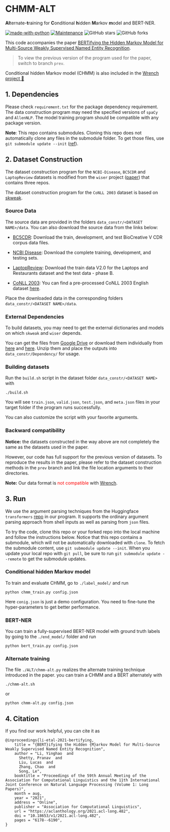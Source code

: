 # CHMM-ALT

**Al**ternate-**t**raining for **C**onditional **h**idden **M**arkov **m**odel and BERT-NER.

[![made-with-python](https://img.shields.io/badge/Made%20with-Python-1f425f.svg?color=purple)](https://www.python.org/)
[![Maintenance](https://img.shields.io/badge/Maintained%3F-yes-green.svg)](https://github.com/Yinghao-Li/CHMM-ALT)
![GitHub stars](https://img.shields.io/github/stars/Yinghao-Li/CHMM-ALT.svg?color=gold)
![GitHub forks](https://img.shields.io/github/forks/Yinghao-Li/CHMM-ALT?color=9cf)


This code accompanies the paper [BERTifying the Hidden Markov Model for Multi-Source Weakly Supervised Named Entity Recognition](https://arxiv.org/abs/2105.12848).

> To view the previous version of the program used for the paper, switch to branch `prev`.

Conditional hidden Markov model (CHMM) is also included in the [Wrench project 🔧](https://github.com/JieyuZ2/wrench)

## 1. Dependencies
Please check `requirement.txt` for the package dependency requirement.
The data construction program may need the specified versions of `spaCy` and `AllenNLP`.
The model training program should be compatible with any package version.

**Note**: This repo contains submodules.
Cloning this repo does not automatically clone any files in the submodule folder.
To get those files, use `git submodule update --init` ([ref](https://git-scm.com/book/en/v2/Git-Tools-Submodules)). 


## 2. Dataset Construction

The dataset construction program for the `NCBI-Disease`, `BC5CDR` and `LaptopReview` datasets is modified from the `wiser` project ([paper](http://cs.brown.edu/people/sbach/files/safranchik-aaai20.pdf))
that contains three repos.

The dataset construction program for the `CoNLL 2003` dataset is based on [skweak](https://github.com/NorskRegnesentral/skweak).


### Source Data

The source data are provided in the folders `data_constr/<DATASET NAME>/data`.
You can also download the source data from the links below:

* [BC5CDR](https://www.ncbi.nlm.nih.gov/research/bionlp/Data/): Download the train, development, and test BioCreative V CDR corpus data files.

* [NCBI Disease](https://www.ncbi.nlm.nih.gov/CBBresearch/Dogan/DISEASE/): Download the complete training, development, and testing sets.

* [LaptopReview](http://alt.qcri.org/semeval2014/task4/index.php?id=data-and-tools): Download the train data V2.0 for the Laptops and Restaurants dataset and the test data - phase B.

* [CoNLL 2003](https://www.clips.uantwerpen.be/conll2003/ner/): You can find a pre-processed CoNLL 2003 English dataset [here](https://github.com/ningshixian/NER-CONLL2003/tree/master/data).

Place the downloaded data in the corresponding folders `data_constr/<DATASET NAME>/data`.

### External Dependencies

To build datasets, you may need to get the external dictionaries and models on which `skweak` and `wiser` depends.

You can get the files from [Google Drive](https://drive.google.com/file/d/1BaSQ2rQvAA8ecgIc3KDtmUpGvdvDzr5S/view?usp=sharing) or download them individually from [here](https://github.com/NorskRegnesentral/skweak/releases) and [here](https://github.com/BatsResearch/safranchik-aaai20-code).
Unzip them and place the outputs into `data_constr/Dependency/` for usage.

### Building datasets

Run the `build.sh` script in the dataset folder `data_constr/<DATASET NAME>` with 
```
./build.sh
```
You will see `train.json`, `valid.json`, `test.json`, and `meta.json` files in your target folder if the program runs successfully.

You can also customize the script with your favorite arguments.

### Backward compatibility
**Notice:** the datasets constructed in the way above are not completely the same as the datasets used in the paper.

However, our code has full support for the previous version of datasets.
To reproduce the results in the paper, please refer to the dataset construction methods in the `prev` branch and link the file location arguments to their directories.

**Note:** Our data format is <span style="color:red">not compatible</span> with [Wrench](https://github.com/JieyuZ2/wrench/issues/9).

## 3. Run

We use the argument parsing techniques from the Huggingface `transformers` [repo](https://github.com/huggingface/transformers) in our program.
It supports the ordinary argument parsing approach from shell inputs as well as parsing from `json` files.

To try the code, clone this repo or your forked repo into the local machine and follow the instructions below.
Notice that this repo contains a submodule, which will not be automatically downloaded with `clone`.
To fetch the submodule content, use `git submodule update --init`.
When you update your local repo with `git pull`, be sure to run `git submodule update --remote` to get the submodule updates.

### Conditional hidden Markov model

To train and evaluate CHMM, go to `./label_model/` and run
```shell
python chmm_train.py config.json
```
Here `conig.json` is just a demo configuration.
You need to fine-tune the hyper-parameters to get better performance.

### BERT-NER

You can train a fully-supervised BERT-NER model with ground truth labels by going to the `./end_model/` folder and run
```shell
python bert_train.py config.json
```

### Alternate training

The file `./ALT/chmm-alt.py` realizes the alternate training technique introduced in the paper.
you can train a CHMM and a BERT alternately with
```shell
./chmm-alt.sh
```
or
```
python chmm-alt.py config.json
```


## 4. Citation

If you find our work helpful, you can cite it as 

```
@inproceedings{li-etal-2021-bertifying,
    title = "{BERT}ifying the Hidden {M}arkov Model for Multi-Source Weakly Supervised Named Entity Recognition",
    author = "Li, Yinghao  and
      Shetty, Pranav  and
      Liu, Lucas  and
      Zhang, Chao  and
      Song, Le",
    booktitle = "Proceedings of the 59th Annual Meeting of the Association for Computational Linguistics and the 11th International Joint Conference on Natural Language Processing (Volume 1: Long Papers)",
    month = aug,
    year = "2021",
    address = "Online",
    publisher = "Association for Computational Linguistics",
    url = "https://aclanthology.org/2021.acl-long.482",
    doi = "10.18653/v1/2021.acl-long.482",
    pages = "6178--6190",
}
```

